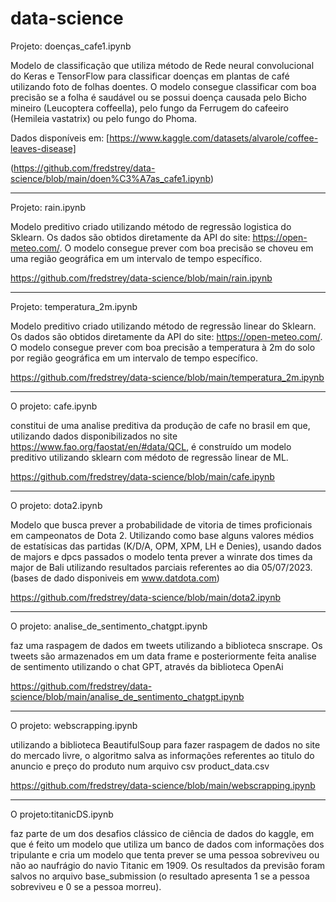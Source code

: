 # data-science

Projeto: doenças_cafe1.ipynb

Modelo de classificação que utiliza método de Rede neural convolucional do Keras e TensorFlow para classificar doenças em plantas de café utilizando foto de folhas doentes. O modelo consegue classificar com boa precisão se a folha é saudável ou se possui doença causada pelo Bicho mineiro (Leucoptera coffeella), pelo fungo da Ferrugem do cafeeiro (Hemileia vastatrix) ou pelo fungo do Phoma.

Dados disponíveis em: [https://www.kaggle.com/datasets/alvarole/coffee-leaves-disease]

(https://github.com/fredstrey/data-science/blob/main/doen%C3%A7as_cafe1.ipynb)


*************************************************************************************************************************************************
Projeto: rain.ipynb

Modelo preditivo criado utilizando método de regressão logistica do Sklearn. Os dados são obtidos diretamente da API do site: https://open-meteo.com/. 
O modelo consegue prever com boa precisão se choveu em uma região geográfica em um intervalo de tempo específico.

https://github.com/fredstrey/data-science/blob/main/rain.ipynb

*************************************************************************************************************************************************



Projeto: temperatura_2m.ipynb

Modelo preditivo criado utilizando método de regressão linear do Sklearn. Os dados são obtidos diretamente da API do site: https://open-meteo.com/. 
O modelo consegue prever com boa precisão a temperatura à 2m do solo por região geográfica em um intervalo de tempo específico.

https://github.com/fredstrey/data-science/blob/main/temperatura_2m.ipynb

*************************************************************************************************************************************************

O projeto: cafe.ipynb

constitui de uma analise preditiva da produção de cafe no brasil em que, utilizando dados disponibilizados no site https://www.fao.org/faostat/en/#data/QCL, é construído um modelo preditivo utilizando sklearn com médoto de regressão linear de ML. 

https://github.com/fredstrey/data-science/blob/main/cafe.ipynb

*************************************************************************************************************************************************

O projeto: dota2.ipynb

Modelo que busca prever a probabilidade de vitoria de times proficionais em campeonatos de Dota 2. Utilizando como base 
alguns valores médios de estatísicas das partidas (K/D/A, OPM, XPM, LH e Denies), usando dados de majors e dpcs passados 
o modelo tenta prever a winrate dos times da major de Bali utilizando resultados parciais referentes ao dia 05/07/2023.
(bases de dado disponiveis em www.datdota.com)

https://github.com/fredstrey/data-science/blob/main/dota2.ipynb

*************************************************************************************************************************************************

O projeto: analise_de_sentimento_chatgpt.ipynb

faz uma raspagem de dados em tweets utilizando a biblioteca snscrape. 
Os tweets são armazenados em um data frame e posteriormente feita analise de sentimento utilizando o chat GPT, através da biblioteca OpenAi

https://github.com/fredstrey/data-science/blob/main/analise_de_sentimento_chatgpt.ipynb

*************************************************************************************************************************************************

O projeto: webscrapping.ipynb

utilizando a biblioteca BeautifulSoup para fazer raspagem de dados no site do mercado livre, o algoritmo salva as informações referentes ao titulo do anuncio e preço do produto num arquivo csv product_data.csv

https://github.com/fredstrey/data-science/blob/main/webscrapping.ipynb

*************************************************************************************************************************************************

O projeto:titanicDS.ipynb

faz parte de um dos desafios clássico de ciência de dados do kaggle, em que é feito um modelo que utiliza um banco de dados com
informações dos tripulante e cria um modelo que tenta prever se uma pessoa sobreviveu ou não ao naufrágio do navio Titanic em 1909. 
Os resultados da previsão foram salvos no arquivo base_submission (o resultado apresenta 1 se a pessoa sobreviveu e 0 se a pessoa morreu).

